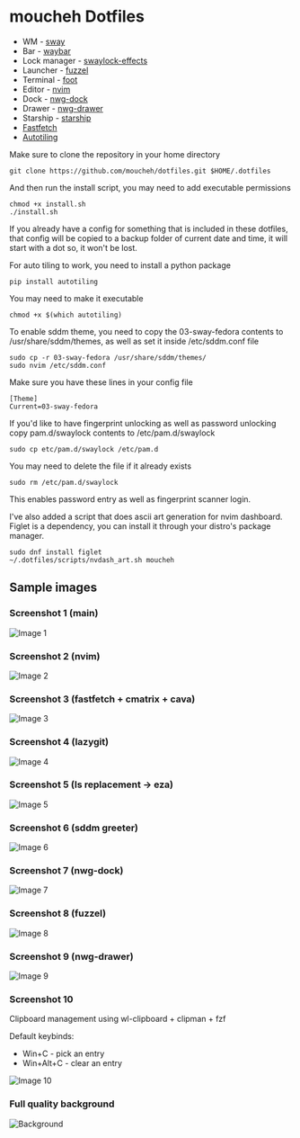 # moucheh Dotfiles

- WM - [sway](https://github.com/moucheh/dotfiles/blob/master/config/sway/config)
- Bar - [waybar](https://github.com/moucheh/dotfiles/tree/master/config/waybar)
- Lock manager - [swaylock-effects](https://github.com/jirutka/swaylock-effects)
- Launcher - [fuzzel](https://github.com/moucheh/dotfiles/blob/master/config/fuzzel/fuzzel.ini)
- Terminal - [foot](https://github.com/moucheh/dotfiles/blob/master/config/foot/foot.ini)
- Editor - [nvim](https://github.com/moucheh/dotfiles/tree/master/config/nvim)
- Dock - [nwg-dock](https://github.com/moucheh/dotfiles/blob/master/config/nwg-dock/style.css)
- Drawer - [nwg-drawer](https://github.com/moucheh/dotfiles/blob/master/config/nwg-drawer/drawer.css)
- Starship - [starship](https://github.com/moucheh/dotfiles/blob/master/config/starship.toml)
- [Fastfetch](https://github.com/moucheh/dotfiles/blob/master/config/fastfetch/config.jsonc)
- [Autotiling](https://pypi.org/project/autotiling/)

Make sure to clone the repository in your home directory
    
    git clone https://github.com/moucheh/dotfiles.git $HOME/.dotfiles
    
And then run the install script, you may need to add executable permissions

    chmod +x install.sh
    ./install.sh

If you already have a config for something that is included in these dotfiles, that config will be copied to a backup folder of current date and time, it will start with a dot so, it won't be lost.

For auto tiling to work, you need to install a python package

    pip install autotiling

You may need to make it executable

    chmod +x $(which autotiling)

To enable sddm theme, you need to copy the 03-sway-fedora contents to /usr/share/sddm/themes,
as well as set it inside /etc/sddm.conf file

    sudo cp -r 03-sway-fedora /usr/share/sddm/themes/
    sudo nvim /etc/sddm.conf

Make sure you have these lines in your config file

```
[Theme]
Current=03-sway-fedora
```

If you'd like to have fingerprint unlocking as well as password unlocking
copy pam.d/swaylock contents to /etc/pam.d/swaylock

    sudo cp etc/pam.d/swaylock /etc/pam.d

You may need to delete the file if it already exists

    sudo rm /etc/pam.d/swaylock

This enables password entry as well as fingerprint scanner login.

I've also added a script that does ascii art generation for nvim dashboard.
Figlet is a dependency, you can install it through your distro's package manager.

    sudo dnf install figlet
    ~/.dotfiles/scripts/nvdash_art.sh moucheh

## Sample images

### Screenshot 1 (main)
![Image 1](images/pic1.webp)

### Screenshot 2 (nvim)
![Image 2](images/pic2.webp)

### Screenshot 3 (fastfetch + cmatrix + cava)
![Image 3](images/pic3.webp)

### Screenshot 4 (lazygit)
![Image 4](images/pic4.webp)

### Screenshot 5 (ls replacement -> eza)
![Image 5](images/pic5.webp)

### Screenshot 6 (sddm greeter)
![Image 6](images/pic6.webp)

### Screenshot 7 (nwg-dock)
![Image 7](images/pic7.webp)

### Screenshot 8 (fuzzel)
![Image 8](images/pic8.webp)

### Screenshot 9 (nwg-drawer)
![Image 9](images/pic9.webp)

### Screenshot 10
Clipboard management using wl-clipboard + clipman + fzf

Default keybinds:
- Win+C     - pick an entry
- Win+Alt+C - clear an entry

![Image 10](images/pic10.webp)

### Full quality background
![Background](bg.jpg)

